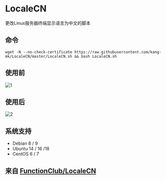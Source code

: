 # LocaleCN
更改Linux服务器终端显示语言为中文的脚本

## 命令

    wget -N --no-check-certificate https://raw.githubusercontent.com/kang-mk/LocaleCN/master/LocaleCN.sh && bash LocaleCN.sh

## 使用前
![1](before.png)

## 使用后
![2](after.png)

## 系统支持

* Debian 8 / 9
* Ubuntu 14 / 16 /18
* CentOS 6 / 7

## 来自 [FunctionClub/LocaleCN](https://github.com/FunctionClub/LocaleCN)
